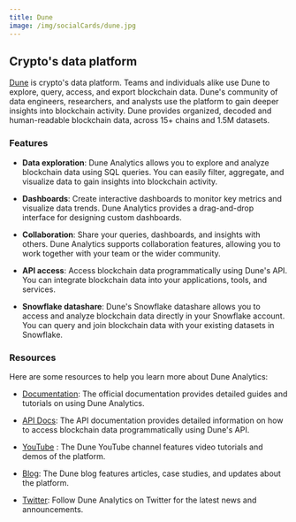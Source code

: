 ```yaml
---
title: Dune
image: /img/socialCards/dune.jpg
---
```


## Crypto's data platform

[Dune](https://dune.com/) is crypto's data platform. Teams and individuals alike use Dune to explore, query, access, and export blockchain data. Dune's community of data engineers, researchers, and analysts use the platform to gain deeper insights into blockchain activity. Dune provides organized, decoded and human-readable blockchain data, across 15+ chains and 1.5M datasets.

### Features

- **Data exploration**: Dune Analytics allows you to explore and analyze blockchain data using SQL queries. You can easily filter, aggregate, and visualize data to gain insights into blockchain activity.

- **Dashboards**: Create interactive dashboards to monitor key metrics and visualize data trends. Dune Analytics provides a drag-and-drop interface for designing custom dashboards.

- **Collaboration**: Share your queries, dashboards, and insights with others. Dune Analytics supports collaboration features, allowing you to work together with your team or the wider community.

- **API access**: Access blockchain data programmatically using Dune's API. You can integrate blockchain data into your applications, tools, and services.

- **Snowflake datashare**: Dune's Snowflake datashare allows you to access and analyze blockchain data directly in your Snowflake account. You can query and join blockchain data with your existing datasets in Snowflake.

### Resources

Here are some resources to help you learn more about Dune Analytics:

- [Documentation](https://docs.dune.com/): The official documentation provides detailed guides and tutorials on using Dune Analytics.

- [API Docs](https://docs.dune.com/api): The API documentation provides detailed information on how to access blockchain data programmatically using Dune's API.

- [YouTube](https://www.youtube.com/@dunecom) : The Dune YouTube channel features video tutorials and demos of the platform.

- [Blog](https://dune.com/blog): The Dune blog features articles, case studies, and updates about the platform.

- [Twitter](https://twitter.com/duneanalytics): Follow Dune Analytics on Twitter for the latest news and announcements.
